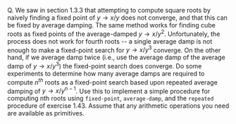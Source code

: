 Q. We saw in section 1.3.3 that attempting to compute square roots by naively finding a fixed point of $y \rightarrow x/y$ does not converge, and that this can be fixed by average damping. The same method works for finding cube roots as fixed points of the average-damped $y \rightarrow x/y^2$. Unfortunately, the process does not work for fourth roots -- a single average damp is not enough to make a fixed-point search for $y \rightarrow x/y^3$ converge. On the other hand, if we average damp twice (i.e., use the average damp of the average damp of $y \rightarrow x/y^3$) the fixed-point search does converge. Do some experiments to determine how many average damps are required to compute $n^{th}$ roots as a fixed-point search based upon repeated average damping of $y \rightarrow x/y^{n-1}$. Use this to implement a simple procedure for computing nth roots using `fixed-point`, `average-damp`, and the `repeated` procedure of exercise 1.43. Assume that any arithmetic operations you need are available as primitives.
